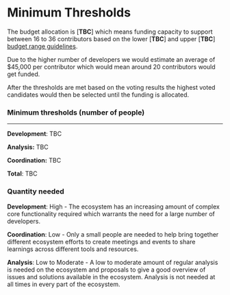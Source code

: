 # Minimum Thresholds

The budget allocation is \[**TBC**] which means funding capacity to support between 16 to 36 contributors based on the lower \[**TBC**] and upper \[**TBC**] [budget range guidelines](budget-ranges-fund-9.md). &#x20;

Due to the higher number of developers we would estimate an average of $45,000 per contributor which would mean around 20 contributors would get funded.

After the thresholds are met based on the voting results the highest voted candidates would then be selected until the funding is allocated.

### Minimum thresholds (number of people)

****

**Development**: TBC

**Analysis:** TBC

**Coordination:** TBC

**Total**: TBC



### Quantity needed

**Development**: High - The ecosystem has an increasing amount of complex core functionality required which warrants the need for a large number of developers.

**Coordination**: Low - Only a small people are needed to help bring together different ecosystem efforts to create meetings and events to share learnings across different tools and resources.

**Analysis**: Low to Moderate - A low to moderate amount of regular analysis is needed on the ecosystem and proposals to give a good overview of issues and solutions available in the ecosystem. Analysis is not needed at all times in every part of the ecosystem.
